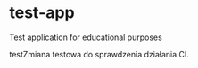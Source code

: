 # test-app
Test application for educational purposes

testZmiana testowa do sprawdzenia działania CI.

<!-- test CodeQL scan -->
